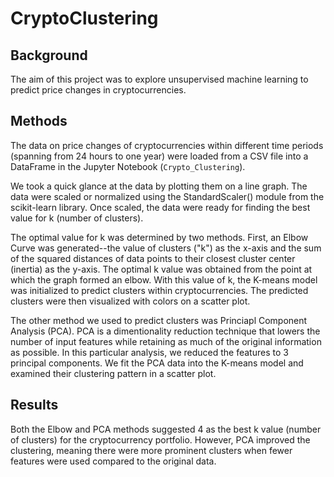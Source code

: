 # CryptoClustering

## Background

The aim of this project was to explore unsupervised machine learning to predict price changes in cryptocurrencies.

## Methods

The data on price changes of cryptocurrencies within different time periods (spanning from 24 hours to one year) were loaded from a CSV file into a DataFrame in the Jupyter Notebook (`Crypto_Clustering`). 

We took a quick glance at the data by plotting them on a line graph. The data were scaled or normalized using the StandardScaler() module from the scikit-learn library. Once scaled, the data were ready for finding the best value for k (number of clusters).

The optimal value for k was determined by two methods. First, an Elbow Curve was generated--the value of clusters ("k") as the x-axis and the sum of the squared distances of data points to their closest cluster center (inertia) as the y-axis. The optimal k value was obtained from the point at which the graph formed an elbow. With this value of k, the K-means model was initialized to predict clusters within cryptocurrencies. The predicted clusters were then visualized with colors on a scatter plot. 

The other method we used to predict clusters was Princiapl Component Analysis (PCA). PCA is a dimentionality reduction technique that lowers the number of input features while retaining as much of the original information as possible. In this particular analysis, we reduced the features to 3 principal components. We fit the PCA data into the K-means model and examined their clustering pattern in a scatter plot.

## Results
Both the Elbow and PCA methods suggested 4 as the best k value (number of clusters) for the cryptocurrency portfolio. However, PCA improved the clustering, meaning there were more prominent clusters when fewer features were used compared to the original data.
